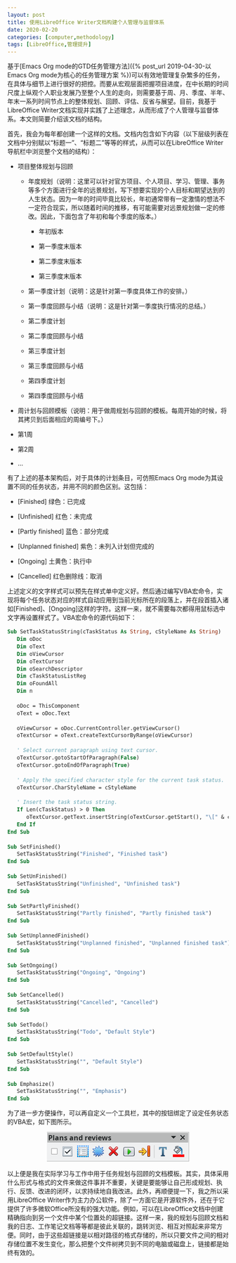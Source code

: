 ```yaml
---
layout: post
title: 使用LibreOffice Writer文档构建个人管理与监督体系
date: 2020-02-20
categories: [computer,methodology]
tags: [LibreOffice,管理提升]
---
```


基于[Emacs Org mode的GTD任务管理方法]({% post_url 2019-04-30-以Emacs Org mode为核心的任务管理方案 %})可以有效地管理复杂繁多的任务，在具体与细节上进行很好的把控。而要从宏观层面把握项目进度，在中长期的时间尺度上纵观个人职业发展乃至整个人生的走向，则需要基于周、月、季度、半年、年末一系列时间节点上的整体规划、回顾、评估、反省与展望。目前，我基于LibreOffice Writer文档实现并实践了上述理念，从而形成了个人管理与监督体系。本文则简要介绍该文档的结构。

首先，我会为每年都创建一个这样的文档。文档内包含如下内容（以下层级列表在文档中分别赋以“标题一”、“标题二”等等的样式，从而可以在LibreOffice Writer导航栏中浏览整个文档的结构）：

* 项目整体规划与回顾

  * 年度规划（说明：这里可以针对官方项目、个人项目、学习、管理、事务等多个方面进行全年的远景规划，写下想要实现的个人目标和期望达到的人生状态。因为一年的时间毕竟比较长，年初通常带有一定激情的想法不一定符合现实，所以随着时间的推移，有可能需要对远景规划做一定的修改。因此，下面包含了年初和每个季度的版本。）

    * 年初版本

    * 第一季度末版本

    * 第二季度末版本

    * 第三季度末版本

  * 第一季度计划（说明：这是针对第一季度具体工作的安排。）

  * 第一季度回顾与小结（说明：这是针对第一季度执行情况的总结。）

  * 第二季度计划

  * 第二季度回顾与小结

  * 第三季度计划

  * 第三季度回顾与小结

  * 第四季度计划

  * 第四季度回顾与小结

* 周计划与回顾模板（说明：用于做周规划与回顾的模板。每周开始的时候，将其拷贝到后面相应的周编号下。）

* 第1周

* 第2周

* …

有了上述的基本架构后，对于具体的计划条目，可仿照Emacs Org mode为其设置不同的任务状态，并用不同的颜色区别。这包括：

* \[Finished\] 绿色：已完成

* \[Unfinished\] 红色：未完成

* \[Partly finished\] 蓝色：部分完成

* \[Unplanned finished\] 紫色：未列入计划但完成的

* \[Ongoing\] 土黄色：执行中

* \[Cancelled\] 红色删除线：取消

上述定义的文字样式可以预先在样式单中定义好。然后通过编写VBA宏命令，实现将每个任务状态对应的样式自动应用到当前光标所在的段落上，并在段首插入诸如\[Finished\]、\[Ongoing\]这样的字符。这样一来，就不需要每次都得用鼠标选中文字再设置样式了。VBA宏命令的源代码如下：

```vb
Sub SetTaskStatusString(cTaskStatus As String, cStyleName As String)
   Dim oDoc
   Dim oText
   Dim oViewCursor
   Dim oTextCursor
   Dim oSearchDescriptor
   Dim cTaskStatusListReg
   Dim oFoundAll
   Dim n

   oDoc = ThisComponent
   oText = oDoc.Text

   oViewCursor = oDoc.CurrentController.getViewCursor()
   oTextCursor = oText.createTextCursorByRange(oViewCursor)

   ' Select current paragraph using text cursor.
   oTextCursor.gotoStartOfParagraph(False)
   oTextCursor.gotoEndOfParagraph(True)

   ' Apply the specified character style for the current task status.
   oTextCursor.CharStyleName = cStyleName

   ' Insert the task status string.
   If Len(cTaskStatus) > 0 Then
      oTextCursor.getText.insertString(oTextCursor.getStart(), "\[" & cTaskStatus & "\] ", False)
   End If
End Sub

Sub SetFinished()
   SetTaskStatusString("Finished", "Finished task")
End Sub

Sub SetUnFinished()
   SetTaskStatusString("Unfinished", "Unfinished task")
End Sub

Sub SetPartlyFinished()
   SetTaskStatusString("Partly finished", "Partly finished task")
End Sub

Sub SetUnplannedFinished()
   SetTaskStatusString("Unplanned finished", "Unplanned finished task")
End Sub

Sub SetOngoing()
   SetTaskStatusString("Ongoing", "Ongoing")
End Sub

Sub SetCancelled()
   SetTaskStatusString("Cancelled", "Cancelled")
End Sub

Sub SetTodo()
   SetTaskStatusString("Todo", "Default Style")
End Sub

Sub SetDefaultStyle()
   SetTaskStatusString("", "Default Style")
End Sub

Sub Emphasize()
   SetTaskStatusString("", "Emphasis")
End Sub
```
    
为了进一步方便操作，可以再自定义一个工具栏，其中的按钮绑定了设定任务状态的VBA宏，如下图所示。
    
<p align="center"><img src="/figures/p69869614.jpg" alt="" /></p>

以上便是我在实际学习与工作中用于任务规划与回顾的文档模板。其实，具体采用什么形式与格式的文件来做这件事并不重要，关键是要能够让自己形成规划、执行、反馈、改进的闭环，以求持续地自我改进。此外，再顺便提一下，我之所以采用LibreOffice Writer作为主力办公软件，除了一方面它是开源软件外，还在于它提供了许多微软Office所没有的强大功能。例如，可以在LibreOffice文档中创建精确指向到另一个文件中某个位置处的超链接。这样一来，我的规划与回顾文档和我的日志、工作笔记文档等等都是彼此关联的，跳转浏览、相互对照起来非常方便。同时，由于这些超链接是以相对路径的格式存储的，所以只要文件之间的相对存储位置不发生变化，那么把整个文件树拷贝到不同的电脑或磁盘上，链接都是始终有效的。
